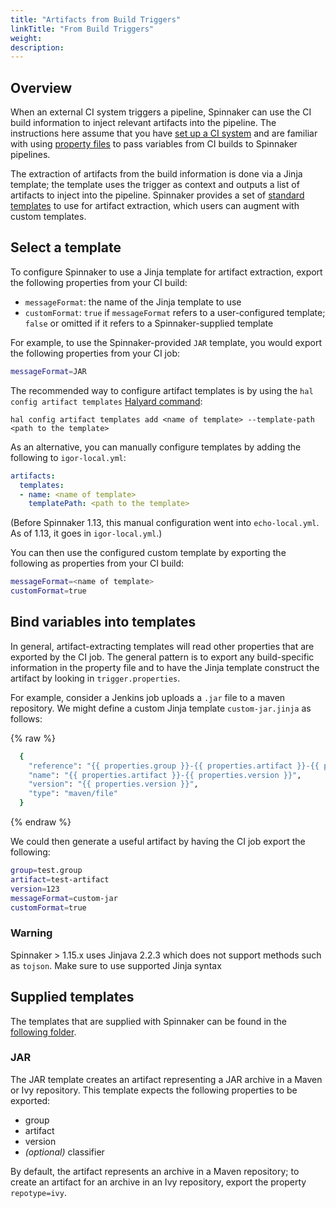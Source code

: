 ```yaml
---
title: "Artifacts from Build Triggers"
linkTitle: "From Build Triggers"
weight: 
description: 
---
```


## Overview

When an external CI system triggers a pipeline, Spinnaker can use the CI build information to
inject relevant artifacts into the pipeline. The instructions here assume that you have
[set up a CI system](/docs/setup/other_config/ci/) and are familiar with using
[property files](/docs/guides/user/pipeline/expressions/#property-files) to pass variables from
CI builds to Spinnaker pipelines.

The extraction of artifacts from the build information is done via a Jinja template; the
template uses the trigger as context and outputs a list of artifacts to inject into the
pipeline. Spinnaker provides a set of [standard templates](#supplied-templates) to use for
artifact extraction, which users can augment with custom templates.

## Select a template

To configure Spinnaker to use a Jinja template for artifact extraction, export the
following properties from your CI build:
* `messageFormat`: the name of the Jinja template to use
* `customFormat`: `true` if `messageFormat` refers to a user-configured template;
`false` or omitted if it refers to a Spinnaker-supplied template

For example, to use the Spinnaker-provided `JAR` template, you would export the following
properties from your CI job:
```sh
messageFormat=JAR
```

The recommended way to configure artifact templates is by using the `hal config artifact templates`
 [Halyard command](/docs/reference/halyard/commands/#hal-config-artifact-templates):
```
hal config artifact templates add <name of template> --template-path <path to the template> 
```

As an alternative, you can manually configure templates by adding the following to `igor-local.yml`:
```yaml
artifacts:
  templates:
  - name: <name of template>
    templatePath: <path to the template>
```
(Before Spinnaker 1.13, this manual configuration went into `echo-local.yml`. As of 1.13, it goes
in `igor-local.yml`.)

You can then use the configured custom template by exporting the following as properties from your
CI build:
```sh
messageFormat=<name of template>
customFormat=true
```

## Bind variables into templates

In general, artifact-extracting templates will read other properties that are exported
by the CI job. The general pattern is to export any build-specific information in the
property file and to have the Jinja template construct the artifact by looking in
`trigger.properties`.

For example, consider a Jenkins job uploads a `.jar` file to a maven repository. We might define
a custom Jinja template `custom-jar.jinja` as follows:

{% raw %}
```sh
  {
    "reference": "{{ properties.group }}-{{ properties.artifact }}-{{ properties.version }}",
    "name": "{{ properties.artifact }}-{{ properties.version }}",
    "version": "{{ properties.version }}",
    "type": "maven/file"
  }
```
{% endraw %}

We could then generate a useful artifact by having the CI job export the following:
```sh
group=test.group
artifact=test-artifact
version=123
messageFormat=custom-jar
customFormat=true
```

### Warning

Spinnaker > 1.15.x uses Jinjava 2.2.3 which does not support methods such as `tojson`. Make sure to use supported Jinja syntax

## Supplied templates

The templates that are supplied with Spinnaker can be found in the
[following folder](https://github.com/spinnaker/echo/tree/master/echo-pipelinetriggers/src/main/resources).

### JAR

The JAR template creates an artifact representing a JAR archive in a Maven or Ivy repository. This
template expects the following properties to be exported:
* group
* artifact
* version
* *(optional)* classifier

By default, the artifact represents an archive in a Maven repository; to create an artifact for an
archive in an Ivy repository, export the property `repotype=ivy`.
